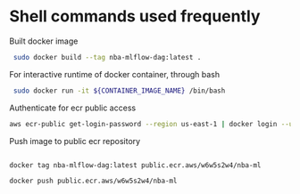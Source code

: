 # Shell commands used frequently

Built docker image

```Bash
 sudo docker build --tag nba-mlflow-dag:latest .
```

For interactive runtime of docker container, through bash

```Bash
 sudo docker run -it ${CONTAINER_IMAGE_NAME} /bin/bash
```


Authenticate for ecr public access

```Bash
aws ecr-public get-login-password --region us-east-1 | docker login --username AWS --password-stdin public.ecr.aws

```

Push image to public ecr repository

```Bash

docker tag nba-mlflow-dag:latest public.ecr.aws/w6w5s2w4/nba-ml

docker push public.ecr.aws/w6w5s2w4/nba-ml
```
